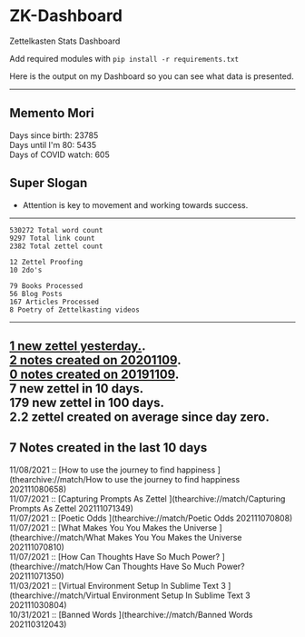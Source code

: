 # ZK-Dashboard
Zettelkasten Stats Dashboard 

Add required modules with `pip install -r requirements.txt`

Here is the output on my Dashboard so you can see what data is presented.

---
 
## Memento Mori
Days since birth: 23785  
Days until I'm 80: 5435  
Days of COVID watch: 605  

## Super Slogan
- Attention is key to movement and working towards success. 

----------------------------------------

	530272 Total word count
	9297 Total link count
	2382 Total zettel count

	12 Zettel Proofing
	10 2do's

	79 Books Processed
	56 Blog Posts
	167 Articles Processed
	8 Poetry of Zettelkasting videos

----------------------------------------
[1 new zettel yesterday.](thearchive://match/›[[20181108).  
[2 notes created on 20201109](thearchive://match/›[[20201109).  
[0 notes created on 20191109](thearchive://match/›[[20191109).  
7 new zettel in 10 days.  
179 new zettel in 100 days.  
2.2 zettel created on average since day zero.  
----------------------------------------

## 7 Notes created in the last 10 days

11/08/2021 :: [How to use the journey to find happiness ](thearchive://match/How to use the journey to find happiness 202111080658)  
11/07/2021 :: [Capturing Prompts As Zettel ](thearchive://match/Capturing Prompts As Zettel 202111071349)  
11/07/2021 :: [Poetic Odds ](thearchive://match/Poetic Odds 202111070808)  
11/07/2021 :: [What Makes You You Makes the Universe ](thearchive://match/What Makes You You Makes the Universe 202111070810)  
11/07/2021 :: [How Can Thoughts Have So Much Power? ](thearchive://match/How Can Thoughts Have So Much Power? 202111071350)  
11/03/2021 :: [Virtual Environment Setup In Sublime Text 3 ](thearchive://match/Virtual Environment Setup In Sublime Text 3 202111030804)  
10/31/2021 :: [Banned Words ](thearchive://match/Banned Words 202110312043)  
